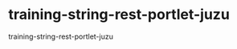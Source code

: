 training-string-rest-portlet-juzu
=================================

training-string-rest-portlet-juzu